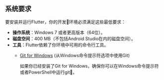 ## 系统要求

要安装并运行Flutter，你的开发环境必须满足这些最低要求：

* **操作系统**：Windows 7 或者更高版本（64位）。
* **磁盘空间**：400 MB（不包括Android Studio在内的磁盘空间）。
* **工具**：Flutter依赖了你环境中可用的命令行工具。
  * [Git for Windows](https://git-scm.com/download/win) (从Windows命令提示符选项中使用Git)
     
    
     如果你已经安装了Git for Windows，确保你可以在Windows命令提示符或者PowerShell中运行git。
